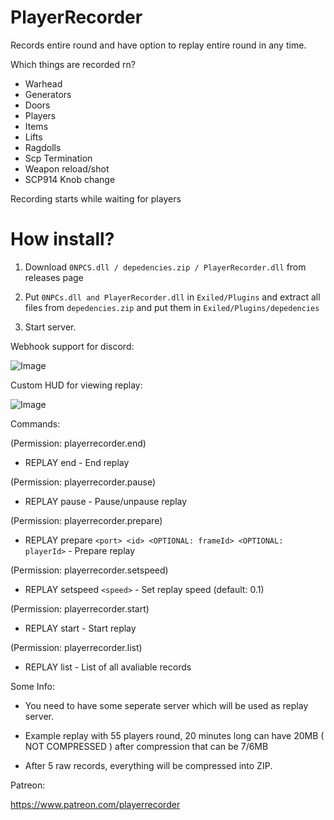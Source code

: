 # PlayerRecorder 
Records entire round and have option to replay entire round in any time.

Which things are recorded rn?
- Warhead
- Generators
- Doors
- Players
- Items
- Lifts
- Ragdolls
- Scp Termination
- Weapon reload/shot
- SCP914 Knob change

Recording starts while waiting for players


# How install?

1. Download ``0NPCS.dll / depedencies.zip / PlayerRecorder.dll`` from releases page

2. Put ``0NPCs.dll and PlayerRecorder.dll`` in ``Exiled/Plugins`` and extract all files from ``depedencies.zip`` and put them in ``Exiled/Plugins/depedencies``
 
3. Start server.

Webhook support for discord:

![Image](https://cdn.discordapp.com/attachments/668651891944587264/867326536154611712/unknown.png)

Custom HUD for viewing replay:

![Image](https://cdn.discordapp.com/attachments/742563439918055510/867385711845703700/unknown.png)

Commands:

(Permission: playerrecorder.end)

- REPLAY end - End replay

(Permission: playerrecorder.pause)

- REPLAY pause - Pause/unpause replay

(Permission: playerrecorder.prepare)

- REPLAY prepare ``<port> <id> <OPTIONAL: frameId> <OPTIONAL: playerId>`` - Prepare replay

(Permission: playerrecorder.setspeed)

- REPLAY setspeed ``<speed>`` - Set replay speed (default: 0.1)

(Permission: playerrecorder.start)

- REPLAY start - Start replay


(Permission: playerrecorder.list)

- REPLAY list - List of all avaliable records

Some Info:

- You need to have some seperate server which will be used as replay server.

- Example replay with 55 players round, 20 minutes long can have 20MB ( NOT COMPRESSED ) after compression that can be 7/6MB

- After 5 raw records, everything will be compressed into ZIP.

Patreon:

https://www.patreon.com/playerrecorder
